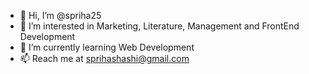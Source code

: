 - 👋 Hi, I’m @spriha25
- 👀 I’m interested in Marketing, Literature, Management and FrontEnd Development
- 🌱 I’m currently learning Web Development
- 📫 Reach me at sprihashashi@gmail.com

<!---
spriha25/spriha25 is a ✨ special ✨ repository because its `README.md` (this file) appears on your GitHub profile.
You can click the Preview link to take a look at your changes.
--->
